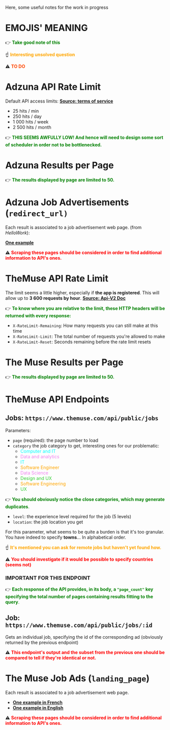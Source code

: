 Here, some useful notes for the work in progress

# **EMOJIS' MEANING**
👉 <font color='green'>**Take good note of this**</font>

☝️ <font color='orange'>**Interesting unsolved question**</font>

⚠️ <font color='orangered'>**TO DO**</font>

# **Adzuna API Rate Limit**
Default API access limits: [**Source: terms of service**](https://developer.adzuna.com/docs/terms_of_service)
- 25 hits / min
- 250 hits / day
- 1 000 hits / week
- 2 500 hits / month

👉 <font color='green'>**THIS SEEMS AWFULLY LOW! And hence will need to design some sort of scheduler in order not to be bottlenecked.**</font>

# **Adzuna Results per Page**
👉 <font color='green'>**The results displayed by page are limited to 50.**</font>

# **Adzuna Job Advertisements (`redirect_url)`**
Each result is associated to a job advertisement web page. (from *HelloWork*):

[**One example**](https://www.hellowork.com/fr-fr/emplois/28616266.html?utm_campaign=companyboost+-+spie&utm_source=adzuna&utm_medium=Metamoteurs-cpc&hcid=c4d80a82-2ee4-4887-be1f-c7e57425e323)

⚠️ <font color='red'>**Scraping these pages should be considered in order to find additional information to API's ones.**</font>


# **TheMuse API Rate Limit**
The limit seems a little higher, especially if **the app is registered**.
This will allow up to **3 600 requests by hour**. [**Source: Api-V2 Doc**](https://www.themuse.com/developers/api/v2)

 👉 <font color='green'>**To know where you are relative to the limit, these HTTP headers will be returned with every response:**</font>

- `X-RateLimit-Remaining`: How many requests you can still make at this time
- `X-RateLimit-Limit`: The total number of requests you're allowed to make
- `X-RateLimit-Reset`: Seconds remaining before the rate limit resets

# **The Muse Results per Page**
👉 <font color='green'>**The results displayed by page are limited to 50.**</font>

# **TheMuse API Endpoints**
## **Jobs: `https://www.themuse.com/api/public/jobs`**
Parameters:
- `page` (required): the page number to load
- `category` the job category to get, interesting ones for our problematic:
    - <font color='cyan'>Computer and IT</font>
    - <font color='violet'>Data and analytics</font>
    - <font color='cyan'>IT</font>
    - <font color='orange'>Software Engineer</font>
    - <font color='violet'>Data Science</font>
    - <font color='limegreen'>Design and UX</font>
    - <font color='orange'>Software Engineering</font>
    - <font color='limegreen'>UX</font>

👉 <font color='green'>**You should obviously notice the close categories, which may generate duplicates**.</font>

- `level`: the experience level required for the job (5 levels)
- `location`: the job location you get

For this parameter, what seems to be quite a burden is that it's too granular. You have indeed to specify **towns**... In alphabetical order.

☝️ <font color='orange'>**It's mentioned you can ask for remote jobs but haven't yet found how.**</font>

⚠️ <font color='red'>**You should investigate if it would be possible to specify 
countries (seems not)**</font>

### **IMPORTANT FOR THIS ENDPOINT**
👉 <font color='green'>**Each response of the API provides, in its body, a `"page_count"` key specifying the total number of pages containing results fitting to the query**.</font>


## **Job: `https://www.themuse.com/api/public/jobs/:id`**
Gets an individual job, specifying the id of the corresponding ad (obviously returned by the previous endpoint)

⚠️ <font color='red'>**This endpoint's output and the subset from the previous one should be compared to tell if they're identical or not.**</font>

# **The Muse Job Ads (`landing_page`)**
Each result is associated to a job advertisement web page.
- [**One example in French**](https://www.themuse.com/jobs/siemens/apprenti-marketing-digital-crm-hf-3d53e2)
- [**One example in English**](https://www.themuse.com/jobs/siemens/software-developer-circuit-simulation-remote-0b90e0)

⚠️ <font color='red'>**Scraping these pages should be considered in order to find additional information to API's ones.**</font>
